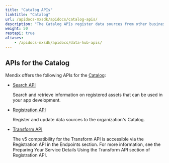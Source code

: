 ```yaml
---
title: "Catalog APIs"
linktitle: "Catalog"
url: /apidocs-mxsdk/apidocs/catalog-apis/
description: "The Catalog APIs register data sources from other business applications."
weight: 50
restapi: true
aliases:
    - /apidocs-mxsdk/apidocs/data-hub-apis/
---
```


## APIs for the Catalog

Mendix offers the following APIs for the [Catalog](/catalog/): 

* [Search API](/apidocs-mxsdk/apidocs/search-api/)
  
  Search and retrieve information on registered assets that can be used in your app development.

* [Registration API](/apidocs-mxsdk/apidocs/registration-api/)
  
  Register and update data sources to the organization's Catalog.

* [Transform API](/apidocs-mxsdk/apidocs/registration-api/#transform-api)
  
  The v5 compatibility for the Transform API is accessible via the Registration API  in the Endpoints section. For more information, see the Preparing Your Service Details Using the Transform API section of Registration API.
